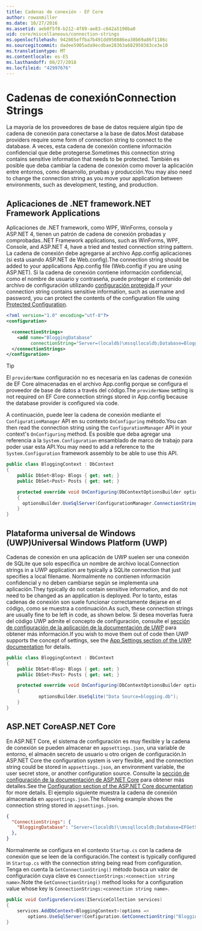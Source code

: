 ```yaml
---
title: Cadenas de conexión - EF Core
author: rowanmiller
ms.date: 10/27/2016
ms.assetid: aeb0f5f8-b212-4f89-ae83-c642a5190ba0
uid: core/miscellaneous/connection-strings
ms.openlocfilehash: 942865effba7b491dd950886ea30b69a86f1186c
ms.sourcegitcommit: dadee5905ada9ecdbae28363a682950383ce3e10
ms.translationtype: MT
ms.contentlocale: es-ES
ms.lasthandoff: 08/27/2018
ms.locfileid: "42997676"
---
```

# <a name="connection-strings"></a><span data-ttu-id="be481-102">Cadenas de conexión</span><span class="sxs-lookup"><span data-stu-id="be481-102">Connection Strings</span></span>

<span data-ttu-id="be481-103">La mayoría de los proveedores de base de datos requiere algún tipo de cadena de conexión para conectarse a la base de datos.</span><span class="sxs-lookup"><span data-stu-id="be481-103">Most database providers require some form of connection string to connect to the database.</span></span> <span data-ttu-id="be481-104">A veces, esta cadena de conexión contiene información confidencial que debe protegerse.</span><span class="sxs-lookup"><span data-stu-id="be481-104">Sometimes this connection string contains sensitive information that needs to be protected.</span></span> <span data-ttu-id="be481-105">También es posible que deba cambiar la cadena de conexión como mover la aplicación entre entornos, como desarrollo, pruebas y producción.</span><span class="sxs-lookup"><span data-stu-id="be481-105">You may also need to change the connection string as you move your application between environments, such as development, testing, and production.</span></span>

## <a name="net-framework-applications"></a><span data-ttu-id="be481-106">Aplicaciones de .NET framework</span><span class="sxs-lookup"><span data-stu-id="be481-106">.NET Framework Applications</span></span>

<span data-ttu-id="be481-107">Aplicaciones de .NET framework, como WPF, WinForms, consola y ASP.NET 4, tienen un patrón de cadena de conexión probadas y comprobadas.</span><span class="sxs-lookup"><span data-stu-id="be481-107">.NET Framework applications, such as WinForms, WPF, Console, and ASP.NET 4, have a tried and tested connection string pattern.</span></span> <span data-ttu-id="be481-108">La cadena de conexión debe agregarse al archivo App.config aplicaciones (si está usando ASP.NET de Web.config).</span><span class="sxs-lookup"><span data-stu-id="be481-108">The connection string should be added to your applications App.config file (Web.config if you are using ASP.NET).</span></span> <span data-ttu-id="be481-109">Si la cadena de conexión contiene información confidencial, como el nombre de usuario y contraseña, puede proteger el contenido del archivo de configuración utilizando [configuración protegida](https://docs.microsoft.com/dotnet/framework/data/adonet/connection-strings-and-configuration-files#encrypting-configuration-file-sections-using-protected-configuration).</span><span class="sxs-lookup"><span data-stu-id="be481-109">If your connection string contains sensitive information, such as username and password, you can protect the contents of the configuration file using [Protected Configuration](https://docs.microsoft.com/dotnet/framework/data/adonet/connection-strings-and-configuration-files#encrypting-configuration-file-sections-using-protected-configuration).</span></span>

``` xml
<?xml version="1.0" encoding="utf-8"?>
<configuration>

  <connectionStrings>
    <add name="BloggingDatabase"
         connectionString="Server=(localdb)\mssqllocaldb;Database=Blogging;Trusted_Connection=True;" />
  </connectionStrings>
</configuration>
```

> [!TIP]  
> <span data-ttu-id="be481-110">El `providerName` configuración no es necesaria en las cadenas de conexión de EF Core almacenadas en el archivo App.config porque se configura el proveedor de base de datos a través del código.</span><span class="sxs-lookup"><span data-stu-id="be481-110">The `providerName` setting is not required on EF Core connection strings stored in App.config because the database provider is configured via code.</span></span>

<span data-ttu-id="be481-111">A continuación, puede leer la cadena de conexión mediante el `ConfigurationManager` API en su contexto `OnConfiguring` método.</span><span class="sxs-lookup"><span data-stu-id="be481-111">You can then read the connection string using the `ConfigurationManager` API in your context's `OnConfiguring` method.</span></span> <span data-ttu-id="be481-112">Es posible que deba agregar una referencia a la `System.Configuration` ensamblado de marco de trabajo para poder usar esta API.</span><span class="sxs-lookup"><span data-stu-id="be481-112">You may need to add a reference to the `System.Configuration` framework assembly to be able to use this API.</span></span>

``` csharp
public class BloggingContext : DbContext
{
    public DbSet<Blog> Blogs { get; set; }
    public DbSet<Post> Posts { get; set; }

    protected override void OnConfiguring(DbContextOptionsBuilder optionsBuilder)
    {
      optionsBuilder.UseSqlServer(ConfigurationManager.ConnectionStrings["BloggingDatabase"].ConnectionString);
    }
}
```

## <a name="universal-windows-platform-uwp"></a><span data-ttu-id="be481-113">Plataforma universal de Windows (UWP)</span><span class="sxs-lookup"><span data-stu-id="be481-113">Universal Windows Platform (UWP)</span></span>

<span data-ttu-id="be481-114">Cadenas de conexión en una aplicación de UWP suelen ser una conexión de SQLite que solo especifica un nombre de archivo local.</span><span class="sxs-lookup"><span data-stu-id="be481-114">Connection strings in a UWP application are typically a SQLite connection that just specifies a local filename.</span></span> <span data-ttu-id="be481-115">Normalmente no contienen información confidencial y no deben cambiarse según se implementa una aplicación.</span><span class="sxs-lookup"><span data-stu-id="be481-115">They typically do not contain sensitive information, and do not need to be changed as an application is deployed.</span></span> <span data-ttu-id="be481-116">Por lo tanto, estas cadenas de conexión son suele funcionar correctamente dejarse en el código, como se muestra a continuación.</span><span class="sxs-lookup"><span data-stu-id="be481-116">As such, these connection strings are usually fine to be left in code, as shown below.</span></span> <span data-ttu-id="be481-117">Si desea moverlas fuera del código UWP admite el concepto de configuración, consulte el [sección de configuración de la aplicación de la documentación de UWP](https://docs.microsoft.com/windows/uwp/app-settings/store-and-retrieve-app-data) para obtener más información.</span><span class="sxs-lookup"><span data-stu-id="be481-117">If you wish to move them out of code then UWP supports the concept of settings, see the [App Settings section of the UWP documentation](https://docs.microsoft.com/windows/uwp/app-settings/store-and-retrieve-app-data) for details.</span></span>

``` csharp
public class BloggingContext : DbContext
{
    public DbSet<Blog> Blogs { get; set; }
    public DbSet<Post> Posts { get; set; }

    protected override void OnConfiguring(DbContextOptionsBuilder optionsBuilder)
    {
            optionsBuilder.UseSqlite("Data Source=blogging.db");
    }
}
```

## <a name="aspnet-core"></a><span data-ttu-id="be481-118">ASP.NET Core</span><span class="sxs-lookup"><span data-stu-id="be481-118">ASP.NET Core</span></span>

<span data-ttu-id="be481-119">En ASP.NET Core, el sistema de configuración es muy flexible y la cadena de conexión se pueden almacenar en `appsettings.json`, una variable de entorno, el almacén secreto de usuario u otro origen de configuración.</span><span class="sxs-lookup"><span data-stu-id="be481-119">In ASP.NET Core the configuration system is very flexible, and the connection string could be stored in `appsettings.json`, an environment variable, the user secret store, or another configuration source.</span></span> <span data-ttu-id="be481-120">Consulte la [sección de configuración de la documentación de ASP.NET Core](https://docs.asp.net/en/latest/fundamentals/configuration.html) para obtener más detalles.</span><span class="sxs-lookup"><span data-stu-id="be481-120">See the [Configuration section of the ASP.NET Core documentation](https://docs.asp.net/en/latest/fundamentals/configuration.html) for more details.</span></span> <span data-ttu-id="be481-121">El ejemplo siguiente muestra la cadena de conexión almacenada en `appsettings.json`.</span><span class="sxs-lookup"><span data-stu-id="be481-121">The following example shows the connection string stored in `appsettings.json`.</span></span>

``` json
{
  "ConnectionStrings": {
    "BloggingDatabase": "Server=(localdb)\\mssqllocaldb;Database=EFGetStarted.ConsoleApp.NewDb;Trusted_Connection=True;"
  },
}
```

<span data-ttu-id="be481-122">Normalmente se configura en el contexto `Startup.cs` con la cadena de conexión que se leen de la configuración.</span><span class="sxs-lookup"><span data-stu-id="be481-122">The context is typically configured in `Startup.cs` with the connection string being read from configuration.</span></span> <span data-ttu-id="be481-123">Tenga en cuenta la `GetConnectionString()` método busca un valor de configuración cuya clave es `ConnectionStrings:<connection string name>`.</span><span class="sxs-lookup"><span data-stu-id="be481-123">Note the `GetConnectionString()` method looks for a configuration value whose key is `ConnectionStrings:<connection string name>`.</span></span>

``` csharp
public void ConfigureServices(IServiceCollection services)
{
    services.AddDbContext<BloggingContext>(options =>
        options.UseSqlServer(Configuration.GetConnectionString("BloggingDatabase")));
}
```

